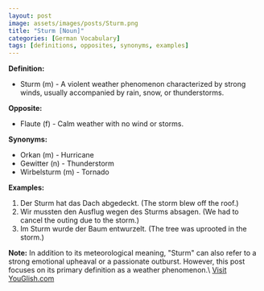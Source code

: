 ```yaml
---
layout: post
image: assets/images/posts/Sturm.png
title: "Sturm [Noun]"
categories: [German Vocabulary]
tags: [definitions, opposites, synonyms, examples]
---
```


**Definition:**
* Sturm (m) - A violent weather phenomenon characterized by strong winds, usually accompanied by rain, snow, or thunderstorms.

**Opposite:**
* Flaute (f) - Calm weather with no wind or storms.

**Synonyms:**
* Orkan (m) - Hurricane
* Gewitter (n) - Thunderstorm
* Wirbelsturm (m) - Tornado

**Examples:**
1. Der Sturm hat das Dach abgedeckt. (The storm blew off the roof.)
2. Wir mussten den Ausflug wegen des Sturms absagen. (We had to cancel the outing due to the storm.)
3. Im Sturm wurde der Baum entwurzelt. (The tree was uprooted in the storm.)

**Note:** In addition to its meteorological meaning, "Sturm" can also refer to a strong emotional upheaval or a passionate outburst. However, this post focuses on its primary definition as a weather phenomenon.\ <a id="yg-widget-0" class="youglish-widget" data-query="Sturm" data-lang="german" data-components="8412" data-auto-start="0" data-bkg-color="theme_light" data-title="How%20to%20pronounce%20Sturm%20in%20German"  rel="nofollow" href="https://youglish.com">Visit YouGlish.com</a><script async src="https://youglish.com/public/emb/widget.js" charset="utf-8"></script>